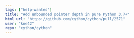 ```yaml
---
tags: ["help-wanted"]
title: "Add unbounded pointer depth in pure Python 3.7+"
html_url: "https://github.com/cython/cython/pull/2571"
user: "kne42"
repo: "cython/cython"
---
```


